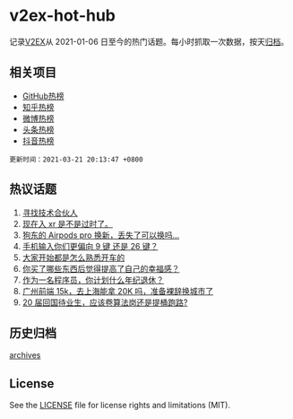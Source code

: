 # v2ex-hot-hub

 记录[V2EX](https://www.v2ex.com/)从 2021-01-06 日至今的热门话题。每小时抓取一次数据，按天[归档](archives)。
 
 ## 相关项目

- [GitHub热榜](https://github.com/snaildev/github-hot-hub)
- [知乎热榜](https://github.com/snaildev/zhihu-hot-hub)
- [微博热榜](https://github.com/snaildev/weibo-hot-hub)
- [头条热榜](https://github.com/snaildev/toutiao-hot-hub)
- [抖音热榜](https://github.com/snaildev/douyin-hot-hub)


 `更新时间：2021-03-21 20:13:47 +0800`

## 热议话题

1. [寻找技术合伙人](https://www.v2ex.com/t/763629)
1. [现在入 xr 是不是过时了。](https://www.v2ex.com/t/763538)
1. [狗东的 Airpods pro 换新，丢失了可以换吗...](https://www.v2ex.com/t/763574)
1. [手机输入你们更偏向 9 键 还是 26 键？](https://www.v2ex.com/t/763678)
1. [大家开始都是怎么熟悉开车的](https://www.v2ex.com/t/763551)
1. [你买了哪些东西后觉得提高了自己的幸福感？](https://www.v2ex.com/t/763693)
1. [作为一名程序员，你计划什么年纪退休？](https://www.v2ex.com/t/763623)
1. [广州前端 15k，去上海能拿 20K 吗，准备裸辞换城市了](https://www.v2ex.com/t/763654)
1. [20 届回国待业生，应该卷算法岗还是提桶跑路?](https://www.v2ex.com/t/763561)

## 历史归档

[archives](archives)

## License

See the [LICENSE](LICENSE) file for license rights and limitations (MIT).
